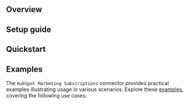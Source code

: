 ## Overview

[//]: # (TODO: Add overview mentioning the purpose of the module, supported REST API versions, and other high-level details.)

## Setup guide

[//]: # (TODO: Add detailed steps to obtain credentials and configure the module.)

## Quickstart

[//]: # (TODO: Add a quickstart guide to demonstrate a basic functionality of the module, including sample code snippets.)

## Examples

The `HubSpot Marketing Subscriptions` connector provides practical examples illustrating usage in various scenarios. Explore these [examples](https://github.com/module-ballerinax-hubspot.marketing.subscriptions/tree/main/examples/), covering the following use cases:

[//]: # (TODO: Add examples)
